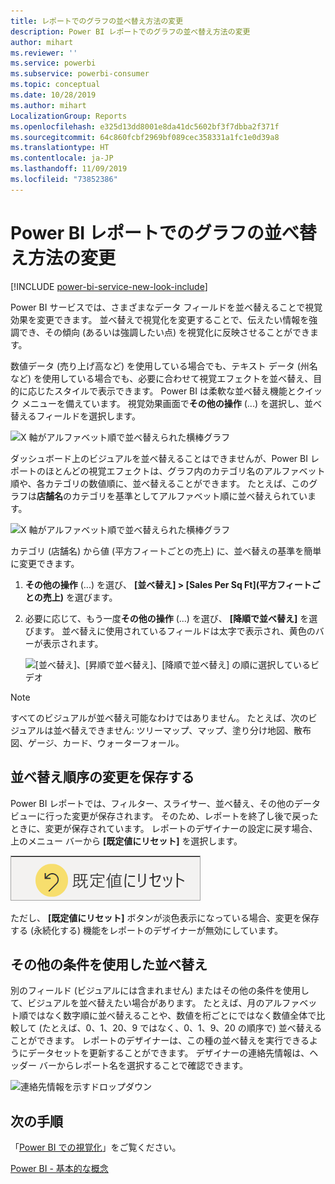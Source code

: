 ```yaml
---
title: レポートでのグラフの並べ替え方法の変更
description: Power BI レポートでのグラフの並べ替え方法の変更
author: mihart
ms.reviewer: ''
ms.service: powerbi
ms.subservice: powerbi-consumer
ms.topic: conceptual
ms.date: 10/28/2019
ms.author: mihart
LocalizationGroup: Reports
ms.openlocfilehash: e325d13dd8001e8da41dc5602bf3f7dbba2f371f
ms.sourcegitcommit: 64c860fcbf2969bf089cec358331a1fc1e0d39a8
ms.translationtype: HT
ms.contentlocale: ja-JP
ms.lasthandoff: 11/09/2019
ms.locfileid: "73852386"
---
```

# <a name="change-how-a-chart-is-sorted-in-a-power-bi-report"></a>Power BI レポートでのグラフの並べ替え方法の変更

[!INCLUDE [power-bi-service-new-look-include](../includes/power-bi-service-new-look-include.md)]

Power BI サービスでは、さまざまなデータ フィールドを並べ替えることで視覚効果を変更できます。 並べ替えで視覚化を変更することで、伝えたい情報を強調でき、その傾向 (あるいは強調したい点) を視覚化に反映させることができます。

数値データ (売り上げ高など) を使用している場合でも、テキスト データ (州名など) を使用している場合でも、必要に合わせて視覚エフェクトを並べ替え、目的に応じたスタイルで表示できます。 Power BI は柔軟な並べ替え機能とクイック メニューを備えています。 視覚効果画面で**その他の操作** (...) を選択し、並べ替えるフィールドを選択します。

![X 軸がアルファベット順で並べ替えられた横棒グラフ](media/end-user-change-sort/power-bi-more-actions.png)

ダッシュボード上のビジュアルを並べ替えることはできませんが、Power BI レポートのほとんどの視覚エフェクトは、グラフ内のカテゴリ名のアルファベット順や、各カテゴリの数値順に、並べ替えることができます。 たとえば、このグラフは**店舗名**のカテゴリを基準としてアルファベット順に並べ替えられています。

![X 軸がアルファベット順で並べ替えられた横棒グラフ](media/end-user-change-sort/pbi-chartsortcategory.png)

カテゴリ (店舗名) から値 (平方フィートごとの売上) に、並べ替えの基準を簡単に変更できます。

1. **その他の操作** (...) を選び、 **[並べ替え] > [Sales Per Sq Ft]\(平方フィートごとの売上\)** を選びます。
2. 必要に応じて、もう一度**その他の操作** (...) を選び、 **[降順で並べ替え]** を選びます。 並べ替えに使用されているフィールドは太字で表示され、黄色のバーが表示されます。

   ![[並べ替え]、[昇順で並べ替え]、[降順で並べ替え] の順に選択しているビデオ](media/end-user-change-sort/sort.gif)

> [!NOTE]
> すべてのビジュアルが並べ替え可能なわけではありません。 たとえば、次のビジュアルは並べ替えできません: ツリーマップ、マップ、塗り分け地図、散布図、ゲージ、カード、ウォーターフォール。

## <a name="saving-changes-you-make-to-sort-order"></a>並べ替え順序の変更を保存する
Power BI レポートでは、フィルター、スライサー、並べ替え、その他のデータ ビューに行った変更が保存されます。 そのため、レポートを終了し後で戻ったときに、変更が保存されています。  レポートのデザイナーの設定に戻す場合、上のメニュー バーから **[既定値にリセット]** を選択します。 

![永続的な並べ替え](media/end-user-change-sort/power-bi-reset.png)

ただし、 **[既定値にリセット]** ボタンが淡色表示になっている場合、変更を保存する (永続化する) 機能をレポートのデザイナーが無効にしています。

<a name="other"></a>
## <a name="sorting-using-other-criteria"></a>その他の条件を使用した並べ替え
別のフィールド (ビジュアルには含まれません) またはその他の条件を使用して、ビジュアルを並べ替えたい場合があります。  たとえば、月のアルファベット順ではなく数字順に並べ替えることや、数値を桁ごとにではなく数値全体で比較して (たとえば、0、1、20、9 ではなく、0、1、9、20 の順序で) 並べ替えることができます。  レポートのデザイナーは、この種の並べ替えを実行できるようにデータセットを更新することができます。 デザイナーの連絡先情報は、ヘッダー バーからレポート名を選択することで確認できます。

![連絡先情報を示すドロップダウン](media/end-user-change-sort/power-bi-contact.png)

## <a name="next-steps"></a>次の手順
「[Power BI での視覚化](end-user-visualizations.md)」をご覧ください。

[Power BI - 基本的な概念](end-user-basic-concepts.md)
